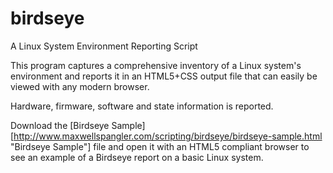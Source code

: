 birdseye
========

A Linux System Environment Reporting Script

This program captures a comprehensive inventory of a Linux system's 
environment and reports it in an HTML5+CSS output file that can easily
be viewed with any modern browser.

Hardware, firmware, software and state information is reported.

Download the [Birdseye Sample][http://www.maxwellspangler.com/scripting/birdseye/birdseye-sample.html "Birdseye Sample"] file and open it with an HTML5 compliant
browser to see an example of a Birdseye report on a basic Linux system.
